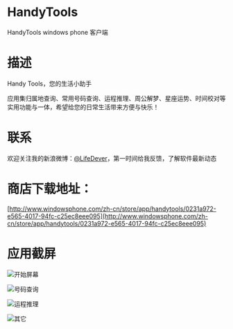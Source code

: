 HandyTools
==========

HandyTools windows phone 客户端

# 描述
Handy Tools，您的生活小助手

应用集归属地查询、常用号码查询、运程推理、周公解梦、星座运势、时间校对等实用功能与一体，希望给您的日常生活带来方便与快乐！

# 联系

欢迎关注我的新浪微博：[@LifeDever](http://weibo.com/gefangshuai)，第一时间给我反馈，了解软件最新动态

# 商店下载地址：

[http://www.windowsphone.com/zh-cn/store/app/handytools/0231a972-e565-4017-94fc-c25ec8eee095](http://www.windowsphone.com/zh-cn/store/app/handytools/0231a972-e565-4017-94fc-c25ec8eee095)

# 应用截屏

![开始屏幕](/resources/1.png)

![号码查询](/resources/2.png)

![运程推理](/resources/3.png)

![其它](/resources/4.png)
